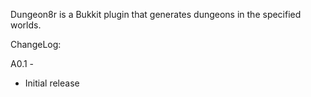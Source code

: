 Dungeon8r is a Bukkit plugin that generates dungeons in the specified worlds.

ChangeLog:

A0.1 - 
* Initial release